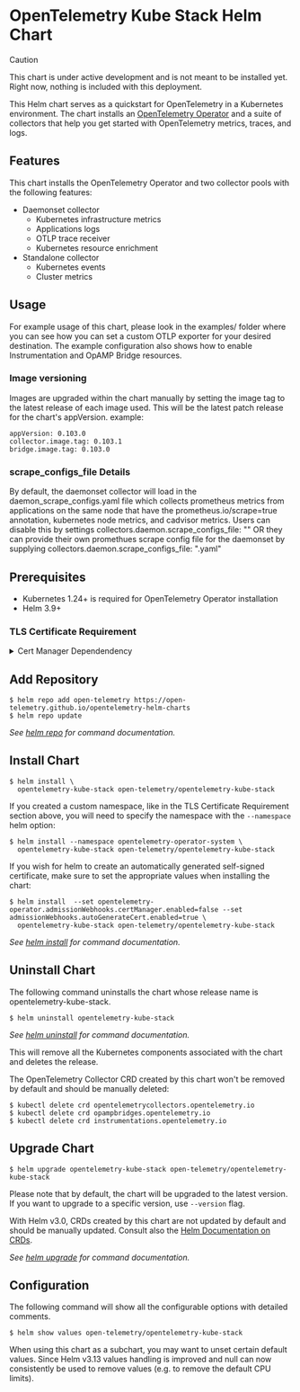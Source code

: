# OpenTelemetry Kube Stack Helm Chart

> [!CAUTION]
> This chart is under active development and is not meant to be installed yet.
> Right now, nothing is included with this deployment.

This Helm chart serves as a quickstart for OpenTelemetry in a Kubernetes environment. The chart installs an [OpenTelemetry Operator](https://github.com/open-telemetry/opentelemetry-operator) and a suite of collectors that help you get started with OpenTelemetry metrics, traces, and logs.

## Features

This chart installs the OpenTelemetry Operator and two collector pools with the following features:
* Daemonset collector
  * Kubernetes infrastructure metrics
  * Applications logs
  * OTLP trace receiver
  * Kubernetes resource enrichment
* Standalone collector
  * Kubernetes events
  * Cluster metrics

## Usage

For example usage of this chart, please look in the examples/ folder where you can see how you can set a custom OTLP exporter for your desired destination. The example configuration also shows how to enable Instrumentation and OpAMP Bridge resources.

### Image versioning

Images are upgraded within the chart manually by setting the image tag to the latest release of each image used. This will be the latest patch release for the chart's appVersion. example:
```
appVersion: 0.103.0
collector.image.tag: 0.103.1
bridge.image.tag: 0.103.0
```

### scrape_configs_file Details

By default, the daemonset collector will load in the daemon_scrape_configs.yaml file which collects prometheus metrics from applications on the same node that have the prometheus.io/scrape=true annotation, kubernetes node metrics, and cadvisor metrics. Users can disable this by settings collectors.daemon.scrape_configs_file: "" OR they can provide their own promethues scrape config file for the daemonset by supplying collectors.daemon.scrape_configs_file: "<your-file>.yaml"

## Prerequisites

- Kubernetes 1.24+ is required for OpenTelemetry Operator installation
- Helm 3.9+

### TLS Certificate Requirement

<details>
<summary>Cert Manager Dependendency</summary>
<br>
In Kubernetes, in order for the API server to communicate with the webhook component, the webhook requires a TLS
certificate that the API server is configured to trust. There are a few different ways you can use to generate/configure the required TLS certificate.

- The easiest and default method is to install the [cert-manager](https://cert-manager.io/docs/) and set `opentelemetry-operator.admissionWebhooks.certManager.enabled` to `true`.
  In this way, cert-manager will generate a self-signed certificate. _See [cert-manager installation](https://cert-manager.io/docs/installation/kubernetes/) for more details._
- You can provide your own Issuer by configuring the `opentelemetry-operator.admissionWebhooks.certManager.issuerRef` value. You will need
  to specify the `kind` (Issuer or ClusterIssuer) and the `name`. Note that this method also requires the installation of cert-manager.
- You can use an automatically generated self-signed certificate by setting `opentelemetry-operator.admissionWebhooks.certManager.enabled` to `false` and `opentelemetry-operator.admissionWebhooks.autoGenerateCert.enabled` to `true`. Helm will create a self-signed cert and a secret for you.
- You can use your own generated self-signed certificate by setting both `opentelemetry-operator.admissionWebhooks.certManager.enabled` and `opentelemetry-operator.admissionWebhooks.autoGenerateCert.enabled` to `false`. You should provide the necessary values to `opentelemetry-operator.admissionWebhooks.cert_file`, `opentelemetry-operator.admissionWebhooks.key_file`, and `opentelemetry-operator.admissionWebhooks.ca_file`.
- You can sideload custom webhooks and certificate by disabling `.Values.opentelemetry-operator.admissionWebhooks.create` and `opentelemetry-operator.admissionWebhooks.certManager.enabled` while setting your custom cert secret name in `opentelemetry-operator.admissionWebhooks.secretName`
- You can disable webhooks altogether by disabling `.Values.opentelemetry-operator.admissionWebhooks.create` and setting env var to `ENABLE_WEBHOOKS: "false"`
</details>

## Add Repository

```console
$ helm repo add open-telemetry https://open-telemetry.github.io/opentelemetry-helm-charts
$ helm repo update
```

_See [helm repo](https://helm.sh/docs/helm/helm_repo/) for command documentation._

## Install Chart

```console
$ helm install \
  opentelemetry-kube-stack open-telemetry/opentelemetry-kube-stack
```

If you created a custom namespace, like in the TLS Certificate Requirement section above, you will need to specify the namespace with the `--namespace` helm option:

```console
$ helm install --namespace opentelemetry-operator-system \
  opentelemetry-kube-stack open-telemetry/opentelemetry-kube-stack
```

If you wish for helm to create an automatically generated self-signed certificate, make sure to set the appropriate values when installing the chart:

```console
$ helm install  --set opentelemetry-operator.admissionWebhooks.certManager.enabled=false --set admissionWebhooks.autoGenerateCert.enabled=true \
  opentelemetry-kube-stack open-telemetry/opentelemetry-kube-stack
```

_See [helm install](https://helm.sh/docs/helm/helm_install/) for command documentation._

## Uninstall Chart

The following command uninstalls the chart whose release name is opentelemetry-kube-stack.

```console
$ helm uninstall opentelemetry-kube-stack
```

_See [helm uninstall](https://helm.sh/docs/helm/helm_uninstall/) for command documentation._

This will remove all the Kubernetes components associated with the chart and deletes the release.

The OpenTelemetry Collector CRD created by this chart won't be removed by default and should be manually deleted:

```console
$ kubectl delete crd opentelemetrycollectors.opentelemetry.io
$ kubectl delete crd opampbridges.opentelemetry.io
$ kubectl delete crd instrumentations.opentelemetry.io
```

## Upgrade Chart

```console
$ helm upgrade opentelemetry-kube-stack open-telemetry/opentelemetry-kube-stack
```

Please note that by default, the chart will be upgraded to the latest version. If you want to upgrade to a specific version,
use `--version` flag.

With Helm v3.0, CRDs created by this chart are not updated by default and should be manually updated.
Consult also the [Helm Documentation on CRDs](https://helm.sh/docs/chart_best_practices/custom_resource_definitions).

_See [helm upgrade](https://helm.sh/docs/helm/helm_upgrade/) for command documentation._

## Configuration

The following command will show all the configurable options with detailed comments.

```console
$ helm show values open-telemetry/opentelemetry-kube-stack
```

When using this chart as a subchart, you may want to unset certain default values. Since Helm v3.13 values handling is improved and null can now consistently be used to remove values (e.g. to remove the default CPU limits).
